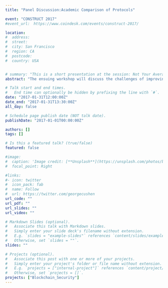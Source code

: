 ```yaml
---
title: "Panel Discussion:Academic Comparison of Protocols"

event: "CONSTRUCT 2017"
#event_url:　https://www.coindesk.com/events/construct-2017/

location:
#  address:
#  street:
#  city: San Francisco
#  region: CA
#  postcode:
#  country: USA


# summary: "This is a short presentation at the session: Not Your Average White Paper: Academic Research on Blockchains."
abstract: "The ensuing workshop will discuss the challenges of improving industry-academia collaboration toward better blockchain technology development. Topics for discussion will likely include: systematizing and teaching knowledge gained from almost a decade of running Bitcoin and other blockchains in production; creating opportunities for academics to implement, test and deploy their research; developing distributed systems simulators and other empirical research platforms for fair evaluation; and facilitating industry and academia collaboration on high-priority research projects."

# Talk start and end times.
#   End time can optionally be hidden by prefixing the line with `#`.
date: "2017-01-31T12:00:00Z"
date_end: "2017-01-31T13:30:00Z"
all_day: false

# Schedule page publish date (NOT talk date).
publishDate: "2017-01-01T00:00:00Z"

authors: []
tags: []

# Is this a featured talk? (true/false)
featured: false

#image:
#  caption: 'Image credit: [**Unsplash**](https://unsplash.com/photos/bzdhc5b3Bxs)'
#  focal_point: Right

#links:
#- icon: twitter
#  icon_pack: fab
#  name: Follow
#  url: https://twitter.com/georgecushen
url_code: ""
url_pdf: ""
url_slides: ""
url_video: ""

# Markdown Slides (optional).
#   Associate this talk with Markdown slides.
#   Simply enter your slide deck's filename without extension.
#   E.g. `slides = "example-slides"` references `content/slides/example-slides.md`.
#   Otherwise, set `slides = ""`.
slides: ""

# Projects (optional).
#   Associate this post with one or more of your projects.
#   Simply enter your project's folder or file name without extension.
#   E.g. `projects = ["internal-project"]` references `content/project/deep-learning/index.md`.
#   Otherwise, set `projects = []`.
projects: ["Blockchain_Security"]
---
```

